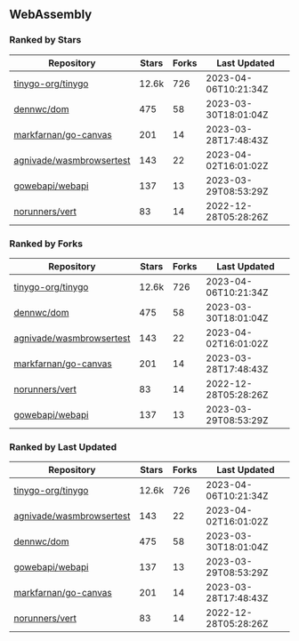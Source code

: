 ## WebAssembly

### Ranked by Stars

| Repository | Stars | Forks | Last Updated |
|------------|-------|-------|--------------|
| [tinygo-org/tinygo](https://github.com/tinygo-org/tinygo) | 12.6k | 726 | 2023-04-06T10:21:34Z |
| [dennwc/dom](https://github.com/dennwc/dom) | 475 | 58 | 2023-03-30T18:01:04Z |
| [markfarnan/go-canvas](https://github.com/markfarnan/go-canvas) | 201 | 14 | 2023-03-28T17:48:43Z |
| [agnivade/wasmbrowsertest](https://github.com/agnivade/wasmbrowsertest) | 143 | 22 | 2023-04-02T16:01:02Z |
| [gowebapi/webapi](https://github.com/gowebapi/webapi) | 137 | 13 | 2023-03-29T08:53:29Z |
| [norunners/vert](https://github.com/norunners/vert) | 83 | 14 | 2022-12-28T05:28:26Z |

### Ranked by Forks

| Repository | Stars | Forks | Last Updated |
|------------|-------|-------|--------------|
| [tinygo-org/tinygo](https://github.com/tinygo-org/tinygo) | 12.6k | 726 | 2023-04-06T10:21:34Z |
| [dennwc/dom](https://github.com/dennwc/dom) | 475 | 58 | 2023-03-30T18:01:04Z |
| [agnivade/wasmbrowsertest](https://github.com/agnivade/wasmbrowsertest) | 143 | 22 | 2023-04-02T16:01:02Z |
| [markfarnan/go-canvas](https://github.com/markfarnan/go-canvas) | 201 | 14 | 2023-03-28T17:48:43Z |
| [norunners/vert](https://github.com/norunners/vert) | 83 | 14 | 2022-12-28T05:28:26Z |
| [gowebapi/webapi](https://github.com/gowebapi/webapi) | 137 | 13 | 2023-03-29T08:53:29Z |

### Ranked by Last Updated

| Repository | Stars | Forks | Last Updated |
|------------|-------|-------|--------------|
| [tinygo-org/tinygo](https://github.com/tinygo-org/tinygo) | 12.6k | 726 | 2023-04-06T10:21:34Z |
| [agnivade/wasmbrowsertest](https://github.com/agnivade/wasmbrowsertest) | 143 | 22 | 2023-04-02T16:01:02Z |
| [dennwc/dom](https://github.com/dennwc/dom) | 475 | 58 | 2023-03-30T18:01:04Z |
| [gowebapi/webapi](https://github.com/gowebapi/webapi) | 137 | 13 | 2023-03-29T08:53:29Z |
| [markfarnan/go-canvas](https://github.com/markfarnan/go-canvas) | 201 | 14 | 2023-03-28T17:48:43Z |
| [norunners/vert](https://github.com/norunners/vert) | 83 | 14 | 2022-12-28T05:28:26Z |

